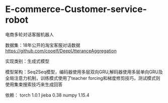# E-commerce-Customer-service-robot
电商多轮对话客服机器人

数据集：18年公开的淘宝客服对话数据 https://github.com/cooelf/DeepUtteranceAggregation

实现类别：生成式模型

模型架构：Seq2Seq模型，编码器使用多层双向GRU,解码器使用多层单向GRU及全局注意力机制，训练模式使用了teacher forcing和梯度修剪技巧，测试模式则使用集束搜索技巧来生成回答

依赖：
  torch 1.0.1
  jieba 0.38
  numpy 1.15.4
